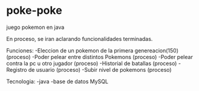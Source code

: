 # poke-poke
juego pokemon en java

En proceso, se iran aclarando funcionalidades terminadas.

Funciones:
          -Eleccion de un pokemon de la primera genereacion(150) (proceso)
          -Poder pelear entre distintos Pokemons                 (proceso)
          -Poder pelear contra la pc u otro jugador              (proceso)
          -Historial de batallas                                 (proceso)
          -Registro de usuario                                   (proceso)
          -Subir nivel de pokemons                               (proceso)

Tecnologia: 
          -java
          -base de datos MySQL
